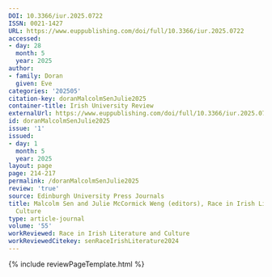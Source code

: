 ```yaml
---
DOI: 10.3366/iur.2025.0722
ISSN: 0021-1427
URL: https://www.euppublishing.com/doi/full/10.3366/iur.2025.0722
accessed:
- day: 28
  month: 5
  year: 2025
author:
- family: Doran
  given: Eve
categories: '202505'
citation-key: doranMalcolmSenJulie2025
container-title: Irish University Review
externalUrl: https://www.euppublishing.com/doi/full/10.3366/iur.2025.0722
id: doranMalcolmSenJulie2025
issue: '1'
issued:
- day: 1
  month: 5
  year: 2025
layout: page
page: 214-217
permalink: /doranMalcolmSenJulie2025
review: 'true'
source: Edinburgh University Press Journals
title: Malcolm Sen and Julie McCormick Weng (editors), Race in Irish Literature and
  Culture
type: article-journal
volume: '55'
workReviewed: Race in Irish Literature and Culture
workReviewedCitekey: senRaceIrishLiterature2024
---
```

{% include reviewPageTemplate.html %}